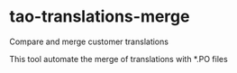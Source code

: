 # tao-translations-merge
Compare and merge customer translations

This tool automate the merge of translations with *.PO files